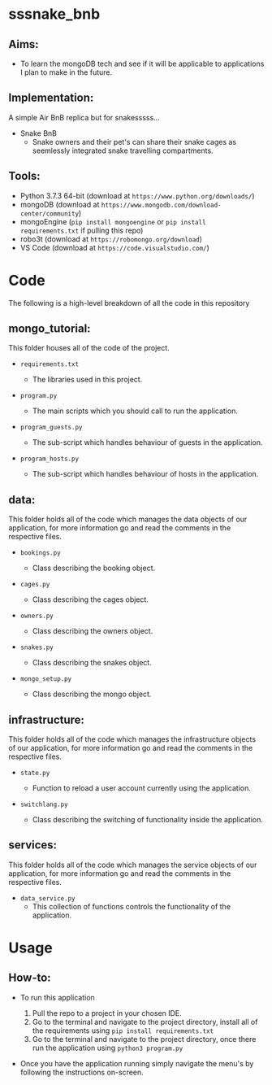 # sssnake_bnb

## Aims:

- To learn the mongoDB tech and see if it will be applicable to applications I plan to make in the future.

## Implementation:

A simple Air BnB replica but for snakesssss...

- Snake BnB
    - Snake owners and their pet's can share their snake cages as seemlessly integrated snake travelling compartments. 

## Tools:

- Python 3.7.3 64-bit (download at `https://www.python.org/downloads/`)
- mongoDB (download at `https://www.mongodb.com/download-center/community`)
- mongoEngine (`pip install mongoengine` or `pip install requirements.txt` if pulling this repo)
- robo3t (download at `https://robomongo.org/download`)
- VS Code (download at `https://code.visualstudio.com/`)

 # Code

 The following is a high-level breakdown of all the code in this repository

 ## mongo_tutorial:

 This folder houses all of the code of the project.

- `requirements.txt`
    - The libraries used in this project.

- `program.py`
    - The main scripts which you should call to run the application.

- `program_guests.py`
    - The sub-script which handles behaviour of guests in the application.

- `program_hosts.py`
    - The sub-script which handles behaviour of hosts in the application.

## data:

This folder holds all of the code which manages the data objects of our application, for more information go and read the comments in the respective files.

- `bookings.py`
    - Class describing the booking object.

- `cages.py`
    - Class describing the cages object.

- `owners.py`
    - Class describing the owners object.

- `snakes.py`
    - Class describing the snakes object.

- `mongo_setup.py`
    - Class describing the mongo object.

## infrastructure:

This folder holds all of the code which manages the infrastructure objects of our application, for more information go and read the comments in the respective files.

- `state.py`
    - Function to reload a user account currently using the application.

- `switchlang.py`
    - Class describing the switching of functionality inside the application.

## services:

This folder holds all of the code which manages the service objects of our application, for more information go and read the comments in the respective files.

- `data_service.py`
    - This collection of functions controls the functionality of the application.

# Usage

## How-to:

- To run this application
    1. Pull the repo to a project in your chosen IDE.
    2. Go to the terminal and navigate to the project directory, install all of the requirements using `pip install requirements.txt`
    3. Go to the terminal and navigate to the project directory, once there run the application using `python3 program.py`

- Once you have the application running simply navigate the menu's by following the instructions on-screen.
